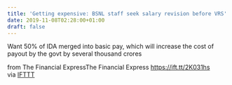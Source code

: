 ```yaml
---
title: 'Getting expensive: BSNL staff seek salary revision before VRS'
date: 2019-11-08T02:28:00+01:00
draft: false
---
```


Want 50% of IDA merged into basic pay, which will increase the cost of payout by the govt by several thousand crores  
  
from The Financial ExpressThe Financial Express https://ift.tt/2K031hs  
via [IFTTT](https://ifttt.com/?ref=da&site=blogger)